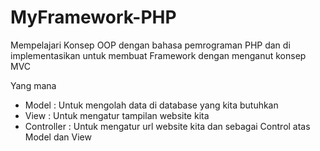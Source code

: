 # MyFramework-PHP
Mempelajari Konsep OOP dengan bahasa pemrograman PHP dan di
implementasikan untuk membuat Framework dengan menganut konsep MVC

Yang mana 
* Model      : Untuk mengolah data di database yang kita butuhkan
* View       : Untuk mengatur tampilan website kita 
* Controller : Untuk mengatur url website kita dan sebagai Control atas Model dan View
